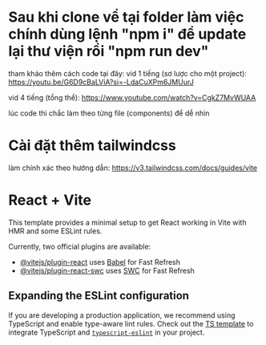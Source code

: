 # Sau khi clone về tại folder làm việc chính dùng lệnh "npm i" để update lại thư viện rồi "npm run dev"
tham khảo thêm cách code tại đây: vid 1 tiếng (sơ lược cho một project): https://youtu.be/G6D9cBaLViA?si=-LdaCuXPm6JMUurJ

vid 4 tiếng (tổng thể): https://www.youtube.com/watch?v=CgkZ7MvWUAA 

lúc code thì chắc làm theo từng file (components) để dễ nhìn

# Cài đặt thêm tailwindcss
làm chính xác theo hướng dẫn: https://v3.tailwindcss.com/docs/guides/vite

# React + Vite

This template provides a minimal setup to get React working in Vite with HMR and some ESLint rules.

Currently, two official plugins are available:

- [@vitejs/plugin-react](https://github.com/vitejs/vite-plugin-react/blob/main/packages/plugin-react/README.md) uses [Babel](https://babeljs.io/) for Fast Refresh
- [@vitejs/plugin-react-swc](https://github.com/vitejs/vite-plugin-react-swc) uses [SWC](https://swc.rs/) for Fast Refresh

## Expanding the ESLint configuration

If you are developing a production application, we recommend using TypeScript and enable type-aware lint rules. Check out the [TS template](https://github.com/vitejs/vite/tree/main/packages/create-vite/template-react-ts) to integrate TypeScript and [`typescript-eslint`](https://typescript-eslint.io) in your project.

